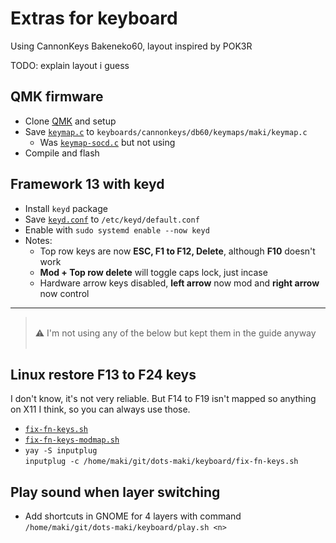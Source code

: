 # Extras for keyboard

Using CannonKeys Bakeneko60, layout inspired by POK3R

TODO: explain layout i guess

## QMK firmware

-   Clone [QMK](https://docs.qmk.fm/) and setup
-   Save [`keymap.c`](https://raw.githubusercontent.com/makinori/dots/main/keyboard/keymap.c) to `keyboards/cannonkeys/db60/keymaps/maki/keymap.c`
    -   Was [`keymap-socd.c`](https://raw.githubusercontent.com/makinori/dots/main/keyboard/keymap-socd.c) but not using
-   Compile and flash

## Framework 13 with keyd

-   Install `keyd` package
-   Save [`keyd.conf`](https://raw.githubusercontent.com/makinori/dots/main/keyboard/keyd.conf) to `/etc/keyd/default.conf`
-   Enable with `sudo systemd enable --now keyd`
-   Notes:
    -   Top row keys are now **ESC, F1 to F12, Delete**, although **F10** doesn't work
    -   **Mod + Top row delete** will toggle caps lock, just incase
    -   Hardware arrow keys disabled, **left arrow** now mod and **right arrow** now control

---

> <br>
> ⚠️ I'm not using any of the below but kept them in the guide anyway<br>
> <br>

## Linux restore F13 to F24 keys

I don't know, it's not very reliable. But F14 to F19 isn't mapped so anything on X11 I think, so you can always use those.

-   [`fix-fn-keys.sh`](https://raw.githubusercontent.com/makinori/dots/main/keyboard/fix-fn-keys.sh)
-   [`fix-fn-keys-modmap.sh`](https://raw.githubusercontent.com/makinori/dots/main/keyboard/fix-fn-keys-modmap.sh)
-   `yay -S inputplug`<br>
    `inputplug -c /home/maki/git/dots-maki/keyboard/fix-fn-keys.sh`

## Play sound when layer switching

-   Add shortcuts in GNOME for 4 layers with command<br>
    `/home/maki/git/dots-maki/keyboard/play.sh <n>`
